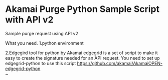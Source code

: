 # Akamai Purge Python Sample Script with API v2
Sample purge request using API v2

What you need.
1.python environment

2.Edgegird tool for python by Akamai 
edgegrid is a set of script to make it easy to create the signature needed for an API request.
You need to set up edgegrid-python to use this script
https://github.com/akamai/AkamaiOPEN-edgegrid-python                                                                                                                                                                           
~                                                                                                
